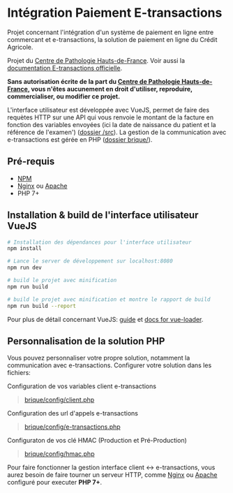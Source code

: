 # Intégration Paiement E-transactions
Projet concernant l'intégration d'un système de paiement en ligne entre commercant et e-transactions, la solution de paiement en ligne du Crédit Agricole.

Projet du [Centre de Pathologie Hauts-de-France](https://www.anapath.fr).
Voir aussi la [documentation E-transactions officielle](https://www.e-transactions.fr/pages/global.php?page=telechargement).

**Sans autorisation écrite de la part du [Centre de Pathologie Hauts-de-France](https://www.anapath.fr), vous n'êtes aucunement en droit d'utiliser, reproduire, commercialiser, ou modifier ce projet.**

L'interface utilisateur est développée avec VueJS, permet de faire des requètes HTTP sur une API qui vous renvoie le montant de la facture en fonction des variables envoyées (ici la date de naissance du patient et la référence de l'examen') ([dossier /src](src/)).
La gestion de la communication avec e-transactions est gérée en PHP ([dossier brique/](brique/)).

## Pré-requis

- [NPM](https://www.npmjs.com/)
- [Nginx](https://nginx.org/en/) ou [Apache](https://httpd.apache.org/)
- PHP 7+

## Installation & build de l'interface utilisateur VueJS

``` bash
# Installation des dépendances pour l'interface utilisateur
npm install

# Lance le server de développement sur localhost:8080
npm run dev

# build le projet avec minification
npm run build

# build le projet avec minification et montre le rapport de build
npm run build --report
```
Pour plus de détail concernant VueJS: [guide](http://vuejs-templates.github.io/webpack/) et [docs for vue-loader](http://vuejs.github.io/vue-loader).

## Personnalisation de la solution PHP
Vous pouvez personnaliser votre propre solution, notamment la communication avec e-transactions.
Configurer votre solution dans les fichiers:

Configuration de vos variables client e-transactions
> [brique/config/client.php](brique/config/client.php)

Configuration des url d'appels e-transactions
> [brique/config/e-transactions.php](brique/config/e-transactions.php)

Configuraton de vos clé HMAC (Production et Pré-Production)
> [brique/config/hmac.php](brique/config/hmac.php)

Pour faire fonctionner la gestion interface client <-> e-transactions, vous aurez besoin de faire tourner un serveur HTTP, comme [Nginx](https://nginx.org/en/) ou [Apache](https://httpd.apache.org/) configuré pour executer **PHP 7+**.
